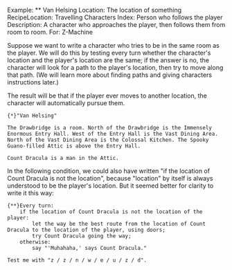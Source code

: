 Example: ** Van Helsing
Location: The location of something
RecipeLocation: Travelling Characters
Index: Person who follows the player
Description: A character who approaches the player, then follows them from room to room.
For: Z-Machine

  
Suppose we want to write a character who tries to be in the same room as the player. We will do this by testing every turn whether the character's location and the player's location are the same; if the answer is no, the character will look for a path to the player's location, then try to move along that path. (We will learn more about finding paths and giving characters instructions later.)

  
The result will be that if the player ever moves to another location, the character will automatically pursue them.

  

``` inform7
{*}"Van Helsing"

The Drawbridge is a room. North of the Drawbridge is the Immensely Enormous Entry Hall. West of the Entry Hall is the Vast Dining Area. North of the Vast Dining Area is the Colossal Kitchen. The Spooky Guano-filled Attic is above the Entry Hall.

Count Dracula is a man in the Attic.
```

  
In the following condition, we could also have written "if the location of Count Dracula is not the location", because "location" by itself is always understood to be the player's location. But it seemed better for clarity to write it this way:

  

``` inform7
{**}Every turn:
	if the location of Count Dracula is not the location of the player:
		let the way be the best route from the location of Count Dracula to the location of the player, using doors;
		try Count Dracula going the way;
	otherwise:
		say "'Muhahaha,' says Count Dracula."

Test me with "z / z / n / w / e / u / z / d".
```

